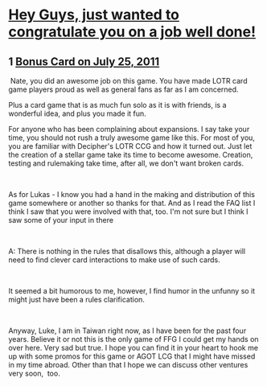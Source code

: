 # [Hey Guys, just wanted to congratulate you on a job well done! ](https://community.fantasyflightgames.com/topic/50421-hey-guys-just-wanted-to-congratulate-you-on-a-job-well-done/)

## 1 [Bonus Card on July 25, 2011](https://community.fantasyflightgames.com/topic/50421-hey-guys-just-wanted-to-congratulate-you-on-a-job-well-done/?do=findComment&comment=503729)

 Nate, you did an awesome job on this game. You have made LOTR card game players proud as well as general fans as far as I am concerned. 

Plus a card game that is as much fun solo as it is with friends, is a wonderful idea, and plus you made it fun.

For anyone who has been complaining about expansions. I say take your time, you should not rush a truly awesome game like this. For most of you, you are familiar with Decipher's LOTR CCG and how it turned out. Just let the creation of a stellar game take its time to become awesome. Creation, testing and rulemaking take time, after all, we don't want broken cards.

 

As for Lukas - I know you had a hand in the making and distribution of this game somewhere or another so thanks for that. And as I read the FAQ list I think I saw that you were involved with that, too. I'm not sure but I think I saw some of your input in there 

 

A: There is nothing in the rules that disallows this, although a player will need to find clever card interactions to make use of such cards.

 

It seemed a bit humorous to me, however, I find humor in the unfunny so it might just have been a rules clarification.

 

Anyway, Luke, I am in Taiwan right now, as I have been for the past four years. Believe it or not this is the only game of FFG I could get my hands on over here. Very sad but true. I hope you can find it in your heart to hook me up with some promos for this game or AGOT LCG that I might have missed in my time abroad. Other than that I hope we can discuss other ventures very soon,  too.

